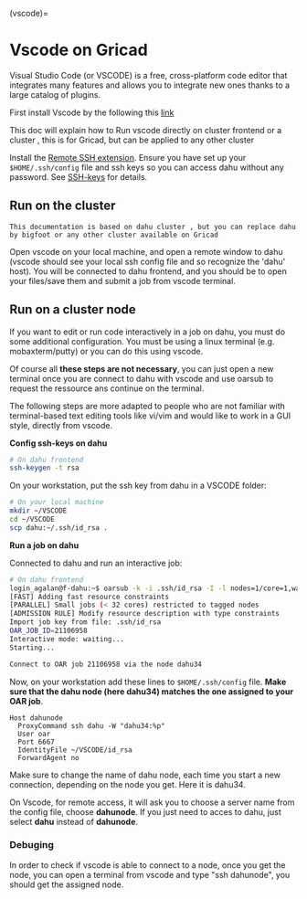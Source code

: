 (vscode)=


# Vscode on Gricad


Visual Studio Code (or VSCODE) is a free, cross-platform code editor that integrates many features and allows you to integrate new ones thanks to a large catalog of plugins.

First install Vscode by the following this [link](https://code.visualstudio.com/)

This doc will explain how to Run vscode directly on cluster frontend or a cluster , this is for Gricad, but can be applied to any other cluster

Install the [Remote SSH extension](https://code.visualstudio.com/docs/remote/ssh). Ensure you have set up your `$HOME/.ssh/config` file and ssh keys so you can access dahu without any password. See [SSH-keys](../Gricad/dahu.md) for details.

## Run on the cluster

```{note}
This documentation is based on dahu cluster , but you can replace dahu by bigfoot or any other cluster available on Gricad
```

Open vscode on your local machine, and open a remote window to dahu (vscode should see your local ssh config file and so recognize the 'dahu' host). You will be connected to dahu frontend, and you should be to open your files/save them and submit a job from vscode terminal.

## Run on a cluster node

If you want to edit or run code interactively in a job on dahu, you must do some additional configuration. You must be using a linux terminal (e.g. mobaxterm/putty) or you can do this using vscode.

Of course all **these steps are not necessary**, you can just open a new terminal once you are connect to dahu with vscode and use oarsub to request the ressource ans continue on the terminal.

The following steps are more adapted to people who are not familiar with terminal-based text editing tools like vi/vim and would like to work in a GUI style, directly from vscode.

**Config ssh-keys on dahu**

```bash
# On dahu frontend
ssh-keygen -t rsa
```

On your workstation, put the ssh key from dahu in a VSCODE folder:

```bash
# On your local machine
mkdir ~/VSCODE
cd ~/VSCODE
scp dahu:~/.ssh/id_rsa .
```

**Run a job on dahu**

Connected to dahu and run an interactive job:

 ```bash
# On dahu frontend
login_agalan@f-dahu:~$ oarsub -k -i .ssh/id_rsa -I -l nodes=1/core=1,walltime=01:00:00 --project sno-elmerice
[FAST] Adding fast resource constraints
[PARALLEL] Small jobs (< 32 cores) restricted to tagged nodes
[ADMISSION RULE] Modify resource description with type constraints
Import job key from file: .ssh/id_rsa
OAR_JOB_ID=21106958
Interactive mode: waiting...
Starting...

Connect to OAR job 21106958 via the node dahu34
```

Now, on your workstation add these lines to `$HOME/.ssh/config` file. **Make sure that the dahu node (here dahu34) matches the one assigned to your OAR job**.

```
Host dahunode
  ProxyCommand ssh dahu -W "dahu34:%p"
  User oar
  Port 6667
  IdentityFile ~/VSCODE/id_rsa
  ForwardAgent no
```

Make sure to change the name of dahu node, each time you start a new connection, depending on the node you get. Here it is dahu34.

On Vscode, for remote access, it will ask you to choose a server name from the config file, choose **dahunode**. If you just need to acces to dahu, just select **dahu** instead of **dahunode**.

### Debuging

In order to check if vscode is able to connect to a node, once you get the node, you can open a terminal from vscode and type "ssh dahunode", you should get the assigned node.
